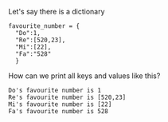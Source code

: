 Let's say there is a dictionary
```
favourite_number = {
  "Do":1,
  "Re":[520,23],
  "Mi":[22],
  "Fa":"528"
  }
```

How can we print all keys and values like this?

```
Do's favourite number is 1
Re's favourite number is [520,23]
Mi's favourite number is [22]
Fa's favourite number is 528
```
